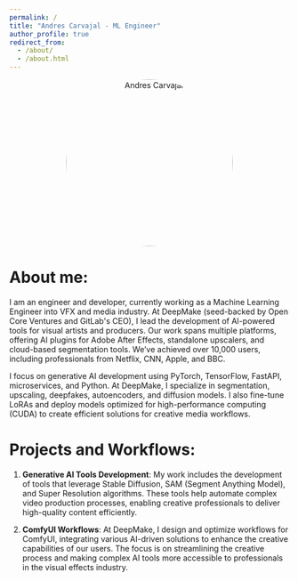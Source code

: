 ```yaml
---
permalink: /
title: "Andres Carvajal - ML Engineer"
author_profile: true
redirect_from: 
  - /about/
  - /about.html
---
```


<p align="center">
  <img src="{{ '/images/me.jpeg' | relative_url }}" alt="Andres Carvajal" style="width:300px; height:300px; border-radius:50%; object-fit:cover;" />
</p>

About me:
======
I am an engineer and developer, currently working as a Machine Learning Engineer into VFX and media industry. At DeepMake (seed-backed by Open Core Ventures and GitLab's CEO), I lead the development of AI-powered tools for visual artists and producers. Our work spans multiple platforms, offering AI plugins for Adobe After Effects, standalone upscalers, and cloud-based segmentation tools. We’ve achieved over 10,000 users, including professionals from Netflix, CNN, Apple, and BBC.

I focus on generative AI development using PyTorch, TensorFlow, FastAPI, microservices, and Python. At DeepMake, I specialize in segmentation, upscaling, deepfakes, autoencoders, and diffusion models. I also fine-tune LoRAs and deploy models optimized for high-performance computing (CUDA) to create efficient solutions for creative media workflows.

Projects and Workflows:
======
1. **Generative AI Tools Development**:
My work includes the development of tools that leverage Stable Diffusion, SAM (Segment Anything Model), and Super Resolution algorithms. These tools help automate complex video production processes, enabling creative professionals to deliver high-quality content efficiently.

2. **ComfyUI Workflows**:
At DeepMake, I design and optimize workflows for ComfyUI, integrating various AI-driven solutions to enhance the creative capabilities of our users. The focus is on streamlining the creative process and making complex AI tools more accessible to professionals in the visual effects industry.

<div style="margin: 0; padding: 0; line-height: 0;"></div>